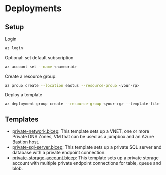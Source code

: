 # Deployments

## Setup

Login

```bash
az login
```

Optional: set default subscription

```bash
az account set --name <nameorid>
```

Create a resource group:

```bash
az group create --location eastus --resource-group <your-rg>
```

Deploy a template

```bash
az deployment group create --resource-group <your-rg> --template-file .\private-network.bicep  --parameters .\private-network.bicepparam
```

## Templates

- [private-network.bicep](private-network.bicep): This template sets up a VNET, one or more Private DNS Zones, VM that can be used as a jumpbox and an Azure Bastion host.
- [private-sql-server.bicep](private-sql-server.bicep): This template sets up a private SQL server and database with a private endpoint connection.
- [private-storage-account.bicep](private-storage-account.bicep): This template sets up a private storage account with multiple private endpoint connections for table, queue and blob.
